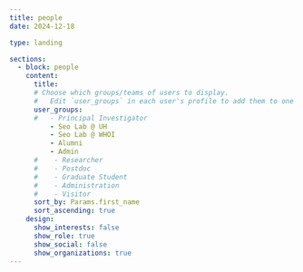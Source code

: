 ```yaml
---
title: people
date: 2024-12-18

type: landing

sections:
  - block: people
    content:
      title: 
      # Choose which groups/teams of users to display.
      #   Edit `user_groups` in each user's profile to add them to one or more of these groups.
      user_groups:
      #   - Principal Investigator
          - Seo Lab @ UH 
          - Seo Lab @ WHOI
          - Alumni
          - Admin
      #    - Researcher
      #    - Postdoc
      #    - Graduate Student
      #    - Administration
      #    - Visitor           
      sort_by: Params.first_name
      sort_ascending: true
    design:
      show_interests: false
      show_role: true
      show_social: false
      show_organizations: true
---
```


